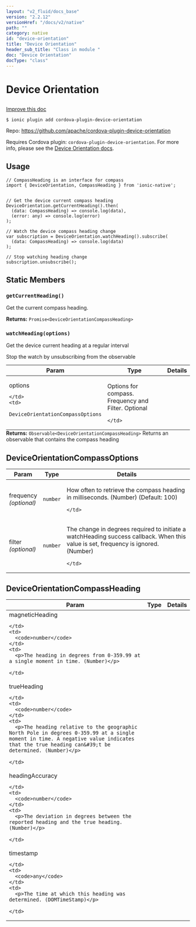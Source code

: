 ```yaml
---
layout: "v2_fluid/docs_base"
version: "2.2.12"
versionHref: "/docs/v2/native"
path: ""
category: native
id: "device-orientation"
title: "Device Orientation"
header_sub_title: "Class in module "
doc: "Device Orientation"
docType: "class"
---
```








<h1 class="api-title">
  
  Device Orientation
  

  

  

</h1>

<a class="improve-v2-docs" href="http://github.com/driftyco/ionic-native/edit/master//Users/perry/Development/ionic-native/src/plugins/deviceorientation.ts#L39">
  Improve this doc
</a>



<!-- decorators -->


<pre><code>$ ionic plugin add cordova-plugin-device-orientation</code></pre>
<p>Repo:
  <a href="https://github.com/apache/cordova-plugin-device-orientation">
    https://github.com/apache/cordova-plugin-device-orientation
  </a>
</p>

<!-- description -->

<p>Requires Cordova plugin: <code>cordova-plugin-device-orientation</code>. For more info, please see the <a href="https://github.com/apache/cordova-plugin-device-orientation">Device Orientation docs</a>.</p>



<!-- @usage tag -->

<h2>Usage</h2>

<pre><code class="lang-typescript">// CompassHeading is an interface for compass
import { DeviceOrientation, CompassHeading } from &#39;ionic-native&#39;;


// Get the device current compass heading
DeviceOrientation.getCurrentHeading().then(
  (data: CompassHeading) =&gt; console.log(data),
  (error: any) =&gt; console.log(error)
);

// Watch the device compass heading change
var subscription = DeviceOrientation.watchHeading().subscribe(
  (data: CompassHeading) =&gt; console.log(data)
);

// Stop watching heading change
subscription.unsubscribe();
</code></pre>




<!-- @property tags -->


<h2>Static Members</h2>

<div id="getCurrentHeading"></div>
<h3><code>getCurrentHeading()</code>
  
</h3>


Get the current compass heading.






<div class="return-value" markdown="1">
  <i class="icon ion-arrow-return-left"></i>
  <b>Returns:</b> 
<code>Promise&lt;DeviceOrientationCompassHeading&gt;</code> 
</div>



<div id="watchHeading"></div>
<h3><code>watchHeading(options)</code>
  
</h3>




Get the device current heading at a regular interval

Stop the watch by unsubscribing from the observable


<table class="table param-table" style="margin:0;">
  <thead>
  <tr>
    <th>Param</th>
    <th>Type</th>
    <th>Details</th>
  </tr>
  </thead>
  <tbody>
  
  <tr>
    <td>
      options
      
      
    </td>
    <td>
      
<code>DeviceOrientationCompassOptions</code>
    </td>
    <td>
      <p>Options for compass. Frequency and Filter. Optional</p>

      
    </td>
  </tr>
  
  </tbody>
</table>





<div class="return-value" markdown="1">
  <i class="icon ion-arrow-return-left"></i>
  <b>Returns:</b> 
<code>Observable&lt;DeviceOrientationCompassHeading&gt;</code> Returns an observable that contains the compass heading
</div>




<!-- methods on the class -->



<!-- other classes -->

<!-- end other classes -->

<!-- interfaces -->

<!--<h2><a class="anchor" name="interfaces" href="#interfaces"></a>Interfaces</h2>-->


<h2><a class="anchor" name="DeviceOrientationCompassOptions" href="#DeviceOrientationCompassOptions"></a>DeviceOrientationCompassOptions</h2>


<table class="table param-table" style="margin:0;">
  <thead>
  <tr>
    <th>Param</th>
    <th>Type</th>
    <th>Details</th>
  </tr>
  </thead>
  <tbody>
  
  <tr>
    <td>
      frequency
      <div><em>(optional)</em></div>
    </td>
    <td>
      <code>number</code>
    </td>
    <td>
      <p>How often to retrieve the compass heading in milliseconds. (Number) (Default: 100)</p>

    </td>
  </tr>
  
  <tr>
    <td>
      filter
      <div><em>(optional)</em></div>
    </td>
    <td>
      <code>number</code>
    </td>
    <td>
      <p>The change in degrees required to initiate a watchHeading success callback. When this value is set, frequency is ignored. (Number)</p>

    </td>
  </tr>
  
  </tbody>
</table>




<h2><a class="anchor" name="DeviceOrientationCompassHeading" href="#DeviceOrientationCompassHeading"></a>DeviceOrientationCompassHeading</h2>


<table class="table param-table" style="margin:0;">
  <thead>
  <tr>
    <th>Param</th>
    <th>Type</th>
    <th>Details</th>
  </tr>
  </thead>
  <tbody>
  
  <tr>
    <td>
      magneticHeading
      
    </td>
    <td>
      <code>number</code>
    </td>
    <td>
      <p>The heading in degrees from 0-359.99 at a single moment in time. (Number)</p>

    </td>
  </tr>
  
  <tr>
    <td>
      trueHeading
      
    </td>
    <td>
      <code>number</code>
    </td>
    <td>
      <p>The heading relative to the geographic North Pole in degrees 0-359.99 at a single moment in time. A negative value indicates that the true heading can&#39;t be determined. (Number)</p>

    </td>
  </tr>
  
  <tr>
    <td>
      headingAccuracy
      
    </td>
    <td>
      <code>number</code>
    </td>
    <td>
      <p>The deviation in degrees between the reported heading and the true heading. (Number)</p>

    </td>
  </tr>
  
  <tr>
    <td>
      timestamp
      
    </td>
    <td>
      <code>any</code>
    </td>
    <td>
      <p>The time at which this heading was determined. (DOMTimeStamp)</p>

    </td>
  </tr>
  
  </tbody>
</table>





<!-- end interfaces -->

<!-- related link --><!-- end content block -->


<!-- end body block -->

